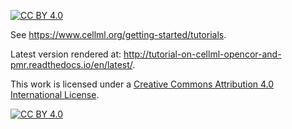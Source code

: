 [![CC BY 4.0][cc-by-shield]][cc-by]

See https://www.cellml.org/getting-started/tutorials.

Latest version rendered at: http://tutorial-on-cellml-opencor-and-pmr.readthedocs.io/en/latest/.

This work is licensed under a
[Creative Commons Attribution 4.0 International License][cc-by].

[![CC BY 4.0][cc-by-image]][cc-by]

[cc-by]: http://creativecommons.org/licenses/by/4.0/
[cc-by-image]: https://i.creativecommons.org/l/by/4.0/88x31.png
[cc-by-shield]: https://img.shields.io/badge/License-CC%20BY%204.0-lightgrey.svg